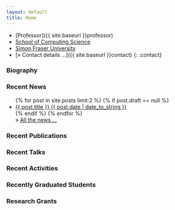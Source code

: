 ```yaml
---
layout: default
title: Home
---
```


* [Professor]({{ site.baseurl }}professor)
* [School of Computing Science](http://www.cs.sfu.ca/)
* [Simon Fraser University](http://www.sfu.ca)
* [&raquo; Contact details ...]({{ site.baseurl }}contact)
{: .contact}

### Biography

### Recent News

<ul class="posts">
  {% for post in site.posts limit:2 %}
    {% if post.draft == null %}
      <li>
        <a href="{{ post.url }}">
          <div>
            <span class="title">{{ post.title }}</span>
            <span class="date">{{ post.date | date_to_string }}</span>
          </div>
        </a>
      </li>
    {% endif %}
  {% endfor %}
  <li style="list-style: none;">&raquo; <a href="{{ site.baseurl }}news">All the news ...</a></li>
</ul>

### Recent Publications

### Recent Talks

### Recent Activities

### Recently Graduated Students

### Research Grants

